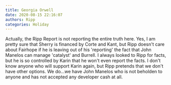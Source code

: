 ```yaml
---
title: Georgia Orwell
date: 2020-08-15 22:16:07
authors: Ripp
categories: Holiday
---
```


 Actually, the Ripp Report is not reporting the entire truth here.  Yes, I am pretty sure that Sherry is financed by Corte and Kant, but Ripp doesn't care about Fairhope if he is leaving out of his 'reporting' the fact that John Manelos can manage 'catalyst' and Burrell.  I always looked to Ripp for facts, but he is so controlled by Karin that he won't even report  the facts.  I don't know anyone who will support Karin again, but Ripp pretends that we don't have other options.  We do...we have John Manelos who is not beholden to anyone and has not accepted any developer cash at all.